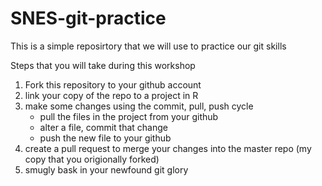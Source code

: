 # SNES-git-practice

This is a simple reposirtory that we will use to practice our git skills 

Steps that you will take during this workshop

1. Fork this repository to your github account
2. link your copy of the repo to a project in R 
3. make some changes using the commit, pull, push cycle
   - pull the files in the project from your github
   - alter a file, commit that change
   - push the new file to your github
4. create a pull request to merge your changes into the master repo (my copy that you origionally forked)
5. smugly bask in your newfound git glory
